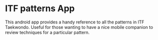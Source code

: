 # ITF patterns App

This android app provides a handy reference to all the patterns in ITF Taekwondo. 
Useful for those wanting to have a nice mobile companion to review techniques for a particular pattern. 
